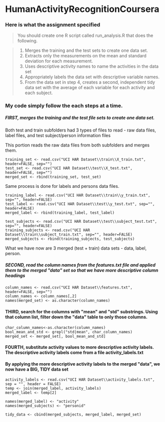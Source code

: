 # HumanActivityRecognitionCoursera

### Here is what the assignment specified

> You should create one R script called run_analysis.R that does the following.

> 1. Merges the training and the test sets to create one data set.
> 2. Extracts only the measurements on the mean and standard deviation for each measurement.
> 3. Uses descriptive activity names to name the activities in the data set
> 4. Appropriately labels the data set with descriptive variable names.
>5. From the data set in step 4, creates a second, independent tidy data set with the average of each variable for each activity and each subject.



### My code simply follow the each steps at a time.

##### FIRST, merges the training and the test file sets to create one data set.
Both test and train subfolders had 3 types of files to read - raw data files, label files, and test subject/person information files

This portion reads the raw data files from both subfolders and merges them.
```
training_set <- read.csv("UCI HAR Dataset\\train\\X_train.txt", header=FALSE, sep="")
test_set <- read.csv("UCI HAR Dataset\\test\\X_test.txt", header=FALSE, sep="")
merged_set <- rbind(training_set, test_set)
```

Same process is done for labels and persons data files.
```
training_label <- read.csv("UCI HAR Dataset\\train\\y_train.txt", sep="", header=FALSE)
test_label <- read.csv("UCI HAR Dataset\\test\\y_test.txt", sep="", header=FALSE)
merged_label <- rbind(training_label, test_label)
    
test_subjects <- read.csv("UCI HAR Dataset\\test\\subject_test.txt", sep="", header=FALSE)
training_subjects <- read.csv("UCI HAR Dataset\\train\\subject_train.txt", sep="", header=FALSE)
merged_subjects <- rbind(training_subjects, test_subjects)
```

What we have now are 3 merged (test + train) data sets - data, label, person.



##### SECOND, read the column names from the features.txt file and applied them to the merged "data" set so that we have more descriptive column headings
```
column_names <- read.csv("UCI HAR Dataset\\features.txt", header=FALSE, sep="")
column_names <- column_names[,2]
names(merged_set) <- as.character(column_names)
```

#### THIRD, search for the columns with "mean" and "std" substrings.  Using that column list, filter down the "data" table to only those columns.
```
char_column_names<-as.character(column_names)
bool_mean_and_std <- grepl("std|mean", char_column_names)
merged_set <- merged_set[, bool_mean_and_std]
```

#### FOURTH, substitute activity values to more descriptive activity labels.  The descriptive activity labels come from a file activity_labels.txt
#### By applying the more descriptive activity labels to the merged "data", we now have a BIG, TIDY data set
```
activity_labels <- read.csv("UCI HAR Dataset\\activity_labels.txt", sep = "", header = FALSE)
temp <- join(merged_label, activity_labels)
merged_label <- temp[2]    

names(merged_label) <- "activity"
names(merged_subjects) <- "personid"

tidy_data <- cbind(merged_subjects, merged_label, merged_set)    
```


